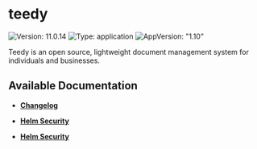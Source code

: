 # teedy

![Version: 11.0.14](https://img.shields.io/badge/Version-11.0.14-informational?style=flat-square) ![Type: application](https://img.shields.io/badge/Type-application-informational?style=flat-square) ![AppVersion: "1.10"](https://img.shields.io/badge/AppVersion-"1.10"-informational?style=flat-square)

Teedy is an open source, lightweight document management system for individuals and businesses.

## Available Documentation

- [**Changelog**](CHANGELOG)

- [**Helm Security**](container-security)

- [**Helm Security**](helm-security)

